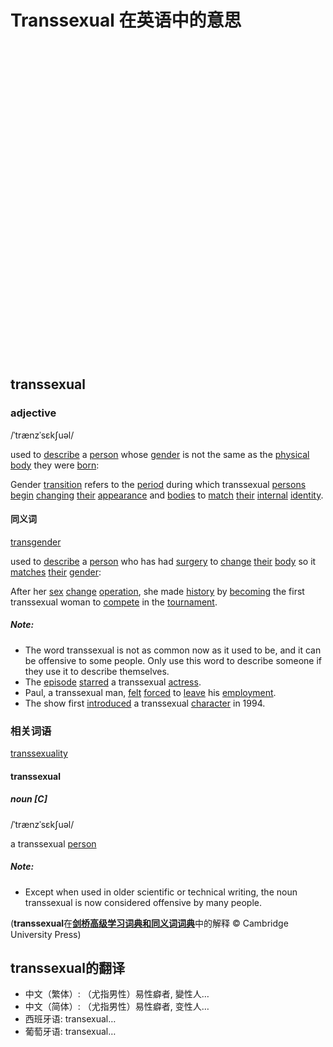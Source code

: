 # Transsexual 在英语中的意思

![TRANSSEXUAL](data:image/svg+xml;base64,PD94bWwgdmVyc2lvbj0iMS4wIiBlbmNvZGluZz0iVVRGLTgiPz48c3ZnIHdpZHRoPSI5OTk5OXB4IiBoZWlnaHQ9Ijk5OTk5cHgiIHZpZXdCb3g9IjAgMCA5OTk5OSA5OTk5OSIgdmVyc2lvbj0iMS4xIiB4bWxucz0iaHR0cDovL3d3dy53My5vcmcvMjAwMC9zdmciIHhtbG5zOnhsaW5rPSJodHRwOi8vd3d3LnczLm9yZy8xOTk5L3hsaW5rIj48ZyBzdHJva2U9Im5vbmUiIGZpbGw9Im5vbmUiIGZpbGwtb3BhY2l0eT0iMCI+PHJlY3QgeD0iMCIgeT0iMCIgd2lkdGg9Ijk5OTk5IiBoZWlnaHQ9Ijk5OTk5Ij48L3JlY3Q+IDwvZz4gPC9zdmc+)

## transsexual
### adjective

/ˈtrænzˈsɛkʃuəl/

used to [describe](https://dictionary.cambridge.org/zhs/%E8%AF%8D%E5%85%B8/%E8%8B%B1%E8%AF%AD/describe) a [person](https://dictionary.cambridge.org/zhs/%E8%AF%8D%E5%85%B8/%E8%8B%B1%E8%AF%AD/person) whose [gender](https://dictionary.cambridge.org/zhs/%E8%AF%8D%E5%85%B8/%E8%8B%B1%E8%AF%AD/gender) is not the same as the [physical](https://dictionary.cambridge.org/zhs/%E8%AF%8D%E5%85%B8/%E8%8B%B1%E8%AF%AD/physical) [body](https://dictionary.cambridge.org/zhs/%E8%AF%8D%E5%85%B8/%E8%8B%B1%E8%AF%AD/body) they were [born](https://dictionary.cambridge.org/zhs/%E8%AF%8D%E5%85%B8/%E8%8B%B1%E8%AF%AD/born):

Gender [transition](https://dictionary.cambridge.org/zhs/%E8%AF%8D%E5%85%B8/%E8%8B%B1%E8%AF%AD/transition) refers to the [period](https://dictionary.cambridge.org/zhs/%E8%AF%8D%E5%85%B8/%E8%8B%B1%E8%AF%AD/period) during which transsexual [persons](https://dictionary.cambridge.org/zhs/%E8%AF%8D%E5%85%B8/%E8%8B%B1%E8%AF%AD/person) [begin](https://dictionary.cambridge.org/zhs/%E8%AF%8D%E5%85%B8/%E8%8B%B1%E8%AF%AD/begin) [changing](https://dictionary.cambridge.org/zhs/%E8%AF%8D%E5%85%B8/%E8%8B%B1%E8%AF%AD/changing) [their](https://dictionary.cambridge.org/zhs/%E8%AF%8D%E5%85%B8/%E8%8B%B1%E8%AF%AD/their) [appearance](https://dictionary.cambridge.org/zhs/%E8%AF%8D%E5%85%B8/%E8%8B%B1%E8%AF%AD/appearance) and [bodies](https://dictionary.cambridge.org/zhs/%E8%AF%8D%E5%85%B8/%E8%8B%B1%E8%AF%AD/body) to [match](https://dictionary.cambridge.org/zhs/%E8%AF%8D%E5%85%B8/%E8%8B%B1%E8%AF%AD/match) [their](https://dictionary.cambridge.org/zhs/%E8%AF%8D%E5%85%B8/%E8%8B%B1%E8%AF%AD/their) [internal](https://dictionary.cambridge.org/zhs/%E8%AF%8D%E5%85%B8/%E8%8B%B1%E8%AF%AD/internal) [identity](https://dictionary.cambridge.org/zhs/%E8%AF%8D%E5%85%B8/%E8%8B%B1%E8%AF%AD/identity).

#### 同义词
[transgender](https://dictionary.cambridge.org/zhs/%E8%AF%8D%E5%85%B8/%E8%8B%B1%E8%AF%AD/transgender)

used to [describe](https://dictionary.cambridge.org/zhs/%E8%AF%8D%E5%85%B8/%E8%8B%B1%E8%AF%AD/describe) a [person](https://dictionary.cambridge.org/zhs/%E8%AF%8D%E5%85%B8/%E8%8B%B1%E8%AF%AD/person) who has had [surgery](https://dictionary.cambridge.org/zhs/%E8%AF%8D%E5%85%B8/%E8%8B%B1%E8%AF%AD/surgery) to [change](https://dictionary.cambridge.org/zhs/%E8%AF%8D%E5%85%B8/%E8%8B%B1%E8%AF%AD/change) [their](https://dictionary.cambridge.org/zhs/%E8%AF%8D%E5%85%B8/%E8%8B%B1%E8%AF%AD/their) [body](https://dictionary.cambridge.org/zhs/%E8%AF%8D%E5%85%B8/%E8%8B%B1%E8%AF%AD/body) so it [matches](https://dictionary.cambridge.org/zhs/%E8%AF%8D%E5%85%B8/%E8%8B%B1%E8%AF%AD/match) [their](https://dictionary.cambridge.org/zhs/%E8%AF%8D%E5%85%B8/%E8%8B%B1%E8%AF%AD/their) [gender](https://dictionary.cambridge.org/zhs/%E8%AF%8D%E5%85%B8/%E8%8B%B1%E8%AF%AD/gender):

After her [sex](https://dictionary.cambridge.org/zhs/%E8%AF%8D%E5%85%B8/%E8%8B%B1%E8%AF%AD/sex) [change](https://dictionary.cambridge.org/zhs/%E8%AF%8D%E5%85%B8/%E8%8B%B1%E8%AF%AD/change) [operation](https://dictionary.cambridge.org/zhs/%E8%AF%8D%E5%85%B8/%E8%8B%B1%E8%AF%AD/operation), she made [history](https://dictionary.cambridge.org/zhs/%E8%AF%8D%E5%85%B8/%E8%8B%B1%E8%AF%AD/history) by [becoming](https://dictionary.cambridge.org/zhs/%E8%AF%8D%E5%85%B8/%E8%8B%B1%E8%AF%AD/becoming) the first transsexual woman to [compete](https://dictionary.cambridge.org/zhs/%E8%AF%8D%E5%85%B8/%E8%8B%B1%E8%AF%AD/compete) in the [tournament](https://dictionary.cambridge.org/zhs/%E8%AF%8D%E5%85%B8/%E8%8B%B1%E8%AF%AD/tournament).

##### Note:
- The word transsexual is not as common now as it used to be, and it can be offensive to some people. Only use this word to describe someone if they use it to describe themselves.
- The [episode](https://dictionary.cambridge.org/zhs/%E8%AF%8D%E5%85%B8/%E8%8B%B1%E8%AF%AD/episode) [starred](https://dictionary.cambridge.org/zhs/%E8%AF%8D%E5%85%B8/%E8%8B%B1%E8%AF%AD/starred) a transsexual [actress](https://dictionary.cambridge.org/zhs/%E8%AF%8D%E5%85%B8/%E8%8B%B1%E8%AF%AD/actress).
- Paul, a transsexual man, [felt](https://dictionary.cambridge.org/zhs/%E8%AF%8D%E5%85%B8/%E8%8B%B1%E8%AF%AD/felt) [forced](https://dictionary.cambridge.org/zhs/%E8%AF%8D%E5%85%B8/%E8%8B%B1%E8%AF%AD/forced) to [leave](https://dictionary.cambridge.org/zhs/%E8%AF%8D%E5%85%B8/%E8%8B%B1%E8%AF%AD/leave) his [employment](https://dictionary.cambridge.org/zhs/%E8%AF%8D%E5%85%B8/%E8%8B%B1%E8%AF%AD/employment).
- The show first [introduced](https://dictionary.cambridge.org/zhs/%E8%AF%8D%E5%85%B8/%E8%8B%B1%E8%AF%AD/introduce) a transsexual [character](https://dictionary.cambridge.org/zhs/%E8%AF%8D%E5%85%B8/%E8%8B%B1%E8%AF%AD/character) in 1994.

### 相关词语
[transsexuality](https://dictionary.cambridge.org/zhs/%E8%AF%8D%E5%85%B8/%E8%8B%B1%E8%AF%AD/transsexuality)

#### transsexual
##### noun [C]

/ˈtrænzˈsɛkʃuəl/

a transsexual [person](https://dictionary.cambridge.org/zhs/%E8%AF%8D%E5%85%B8/%E8%8B%B1%E8%AF%AD/person)

##### Note:
- Except when used in older scientific or technical writing, the noun transsexual is now considered offensive by many people.

(**transsexual**在[**剑桥高级学习词典和同义词词典**](https://dictionary.cambridge.org/zhs/%E8%AF%8D%E5%85%B8/%E8%8B%B1%E8%AF%AD/ "剑桥高级学习词典和同义词词典")中的解释 © Cambridge University Press)

## transsexual的翻译
- 中文（繁体）: （尤指男性）易性癖者, 變性人…
- 中文（简体）: （尤指男性）易性癖者, 变性人…
- 西班牙语: transexual…
- 葡萄牙语: transexual…
